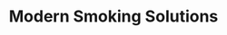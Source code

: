 ---
title: "Modern Smoking Solutions"
url: /charlottesville/modern-smoking-solutions/
shop: E-Zigaretten
---